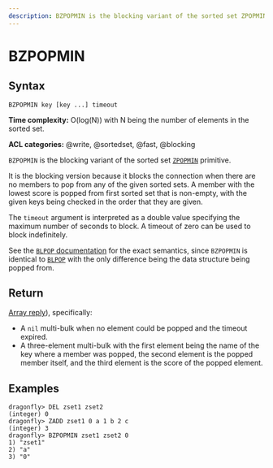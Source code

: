 ```yaml
---
description: BZPOPMIN is the blocking variant of the sorted set ZPOPMIN primitive
---
```


# BZPOPMIN

## Syntax

    BZPOPMIN key [key ...] timeout

**Time complexity:** O(log(N)) with N being the number of elements in the sorted set.

**ACL categories:** @write, @sortedset, @fast, @blocking

`BZPOPMIN` is the blocking variant of the sorted set [`ZPOPMIN`](./zpopmin.md) primitive.

It is the blocking version because it blocks the connection when there are no members to pop from any of the given sorted sets.
A member with the lowest score is popped from first sorted set that is non-empty, with the given keys being checked in the order that they are given.

The `timeout` argument is interpreted as a double value specifying the maximum number of seconds to block.
A timeout of zero can be used to block indefinitely.

See the [`BLPOP` documentation](../lists/blpop.md) for the exact semantics,
since `BZPOPMIN` is identical to [`BLPOP`](../lists/blpop.md)
with the only difference being the data structure being popped from.

## Return

[Array reply](https://redis.io/docs/reference/protocol-spec/#arrays)), specifically:

- A `nil` multi-bulk when no element could be popped and the timeout expired.
- A three-element multi-bulk with the first element being the name of the key where a member was popped, the second element is the popped member itself, and the third element is the score of the popped element.

## Examples

```shell
dragonfly> DEL zset1 zset2
(integer) 0
dragonfly> ZADD zset1 0 a 1 b 2 c
(integer) 3
dragonfly> BZPOPMIN zset1 zset2 0
1) "zset1"
2) "a"
3) "0"
```
